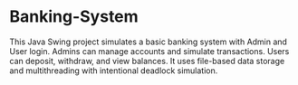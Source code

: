 # Banking-System
This Java Swing project simulates a basic banking system with Admin and User login. Admins can manage accounts and simulate transactions. Users can deposit, withdraw, and view balances. It uses file-based data storage and multithreading with intentional deadlock simulation.
